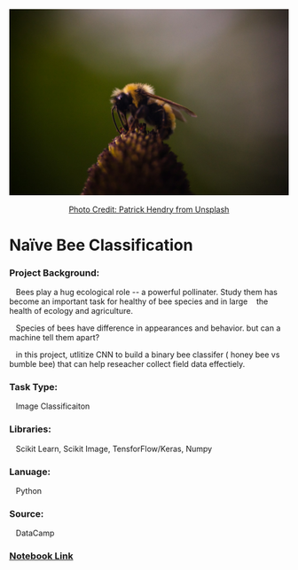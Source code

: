 <div align="center">
  <img src="patrick-hendry-bee-unsplash.jpg" alt="Source: Unsplash" width= 750ptx> 
  
  [Photo Credit: Patrick Hendry from Unsplash](URL "https://unsplash.com/photos/brown-and-yellow-bee-perched-on-flower-wTmdA5W2NgU")
</div>

 # Naïve Bee Classification
### Project Background: 
&nbsp;&nbsp; Bees play a hug ecological role -- a powerful pollinater. Study them has become an important task for healthy of bee species and in large 
&nbsp;&nbsp; the health of ecology and agriculture. <br>

&nbsp;&nbsp; Species of bees have difference in appearances and behavior. but can a machine tell them apart?  <br>

&nbsp;&nbsp; in this project, utlitize CNN to build a binary bee classifer ( honey bee vs bumble bee) that can help reseacher collect field data effectiely. <br>

### Task Type: 
&nbsp;&nbsp; Image Classificaiton 
### Libraries: 
&nbsp;&nbsp; Scikit Learn, Scikit Image, TensforFlow/Keras, Numpy
### Lanuage: 
&nbsp;&nbsp; Python
### Source: 
&nbsp;&nbsp; DataCamp

### [Notebook Link](https://github.com/mei-pan/Bee-Classification/blob/9509de84f13c9e8738508b75d252fcd6b0b37708/Nai%CC%88ve%20Bees%3A%20Deep%20Learning%20with%20Images/Nai%CC%88veBees_classify.ipynb)


